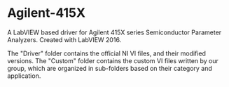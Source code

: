 # Agilent-415X
A LabVIEW based driver for Agilent 415X series Semiconductor Parameter Analyzers. Created with LabVIEW 2016.

The "Driver" folder contains the official NI VI files, and their modified versions. The "Custom" folder contains the custom VI files written by our group, which are organized in sub-folders based on their category and application.

